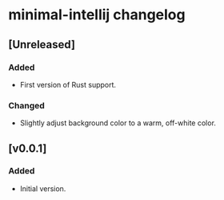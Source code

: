 <!-- Keep a Changelog guide -> https://keepachangelog.com -->

# minimal-intellij changelog

## [Unreleased]

### Added

- First version of Rust support.

### Changed

- Slightly adjust background color to a warm, off-white color.

## [v0.0.1]

### Added

- Initial version.
